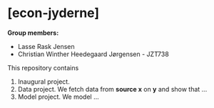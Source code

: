 # \[econ-jyderne\]

**Group members:**
- Lasse Rask Jensen
- Christian Winther Heedegaard Jørgensen - JZT738

This repository contains  
1. Inaugural project. 
2. Data project. We fetch data from **source x** on **y** and show that ...
3. Model project. We model ...
